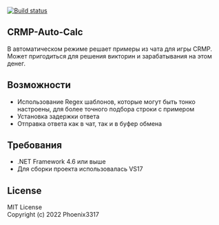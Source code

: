 [![Build status](https://ci.appveyor.com/api/projects/status/kvvr9tyf9s8e4b9p?svg=true)](https://ci.appveyor.com/project/Phoenix3317/crmp-auto-calc)  

## CRMP-Auto-Calc 
В автоматическом режиме решает примеры из чата для игры CRMP. Может пригодиться для решения викторин и зарабатывания на этом денег.  

## Возможности
- Использование Regex шаблонов, которые могут быть тонко настроены, для более точного подбора строки с примером 
- Установка задержки ответа
- Отправка ответа как в чат, так и в буфер обмена  

## Требования
- .NET Framework 4.6 или выше
- Для сборки проекта использовалась VS17

## License
MIT License  
Copyright (c) 2022 Phoenix3317
